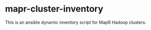 mapr-cluster-inventory
======================

This is an ansible dynamic inventory script for MapR Hadoop clusters.
